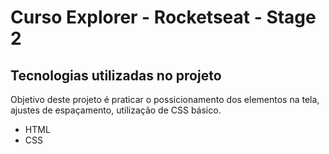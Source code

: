 # Curso Explorer - Rocketseat - Stage 2

## Tecnologias utilizadas no projeto

Objetivo deste projeto é praticar o possicionamento dos elementos na tela, ajustes de espaçamento, utilização de CSS básico.

* HTML
* CSS
